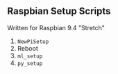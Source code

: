 
## Raspbian Setup Scripts

Written for Raspbian 9.4 "Stretch"

  1. `NewPiSetup`
  2. Reboot
  3. `ml_setup`
  4. `py_setup`
